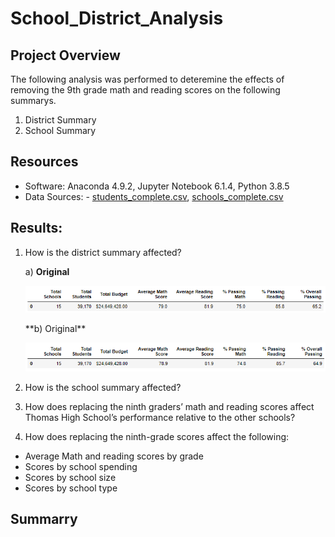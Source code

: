 # School_District_Analysis

## Project Overview
The following analysis was performed to deteremine the effects of removing the 9th grade math and reading scores on the following summarys.
1. District Summary
2. School Summary

## Resources 
- Software: Anaconda 4.9.2, Jupyter Notebook 6.1.4, Python 3.8.5
- Data Sources: - [students_complete.csv](resources/students_complete.csv), [schools_complete.csv](resources/schools_complete.csv)


## Results: 

1. How is the district summary affected?

   a) **Original**
   <p align="left">
   <img src="Resources/district_summary_original.PNG">
   </p>
   **b) Original**
   <p align="left">
   <img src="Resources/district_summary_revised.PNG">
   </p>
   
2. How is the school summary affected?
3. How does replacing the ninth graders’ math and reading scores affect Thomas High School’s performance relative to the other schools?
4. How does replacing the ninth-grade scores affect the following:
  - Average Math and reading scores by grade
  - Scores by school spending
  - Scores by school size
  - Scores by school type


## Summarry
